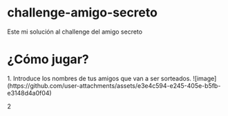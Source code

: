 # challenge-amigo-secreto
Este mi solución al challenge del amigo secreto

<h1>¿Cómo jugar?</h1>
1. Introduce los nombres de tus amigos que van a ser sorteados.
![image](https://github.com/user-attachments/assets/e3e4c594-e245-405e-b5fb-e3148d4a0f04)

2
